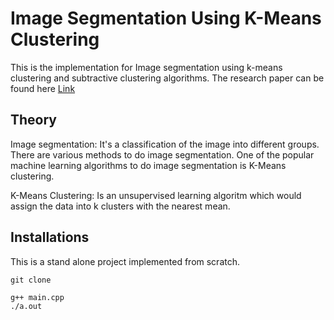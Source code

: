 # Image Segmentation Using K-Means Clustering

This is the implementation for Image segmentation using k-means clustering and subtractive clustering algorithms. The research paper can be found here [Link](https://www.sciencedirect.com/science/article/pii/S1877050915014143?via%3Dihub)


## Theory
Image segmentation: It's a classification of the image into different groups. There are various methods to do image segmentation. One of the popular machine learning algorithms to do image segmentation is K-Means clustering.

K-Means Clustering: Is an unsupervised learning algoritm which would assign the data into k clusters with the nearest mean.

## Installations
This is a stand alone project implemented from scratch.

```shell
git clone
```

```shell
g++ main.cpp
./a.out
```
